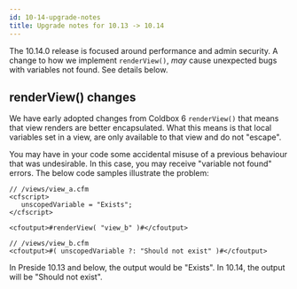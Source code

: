```yaml
---
id: 10-14-upgrade-notes
title: Upgrade notes for 10.13 -> 10.14
---
```


The 10.14.0 release is focused around performance and admin security. A change to how we implement `renderView()`, _may_ cause unexpected bugs with variables not found. See details below.

## renderView() changes

We have early adopted changes from Coldbox 6 `renderView()` that means that view renders are better encapsulated. What this means is that local variables set in a view, are only available to that view and do not "escape".

You may have in your code some accidental misuse of a previous behaviour that was undesirable. In this case, you may receive "variable not found" errors. The below code samples illustrate the problem:


```lucee
// /views/view_a.cfm
<cfscript>
   unscopedVariable = "Exists";
</cfscript>

<cfoutput>#renderView( "view_b" )#</cfoutput>
```

```lucee
// /views/view_b.cfm
<cfoutput>#( unscopedVariable ?: "Should not exist" )#</cfoutput>
```

In Preside 10.13 and below, the output would be "Exists". In 10.14, the output will be "Should not exist".